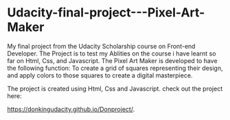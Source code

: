 # Udacity-final-project---Pixel-Art-Maker
My final project from the Udacity Scholarship course on Front-end Developer.
The Project is to test my Ablities on the course i have learnt so far on Html, Css, and Javascript.
The Pixel Art Maker is developed to have the following function:
To create a grid of squares representing their design, and apply colors to those squares to create a digital masterpiece.

The project is created using Html, Css and Javascript.
check out the project here:

https://donkingudacity.github.io/Donproject/.

